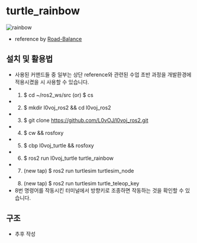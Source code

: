 # turtle_rainbow
![rainbow](https://user-images.githubusercontent.com/60960373/179168646-603caa10-c6d8-4ad3-b284-70429b08b096.PNG)

* reference by [Road-Balance](https://github.com/Road-Balance/gcamp_ros2_basic)

## 설치 및 활용법 
* 사용된 커맨드들 중 일부는 상단 reference와 관련된 수업 초반 과정을 개발환경에 적용시켰을 시 사용할 수 있습니다.
* 1. $ cd ~/ros2_ws/src (or) $ cs
* 2. $ mkdir l0voj_ros2 && cd l0voj_ros2 
* 3. $ git clone https://github.com/L0vOJ/l0voj_ros2.git
* 4. $ cw && rosfoxy
* 5. $ cbp l0voj_turtle && rosfoxy
* 6. $ ros2 run l0voj_turtle turtle_rainbow
* 7. (new tap) $ ros2 run turtlesim turtlesim_node
* 8. (new tap) $ ros2 run turtlesim turtle_teleop_key
* 8번 명령어를 작동시킨 터미널에서 방향키로 조종하면 작동하는 것을 확인할 수 있습니다.

## 구조
* 추후 작성
